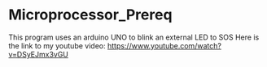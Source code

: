 # Microprocessor_Prereq
This program uses an arduino UNO to blink an external LED to SOS
Here is the link to my youtube video: https://www.youtube.com/watch?v=DSyEJmx3vGU 
